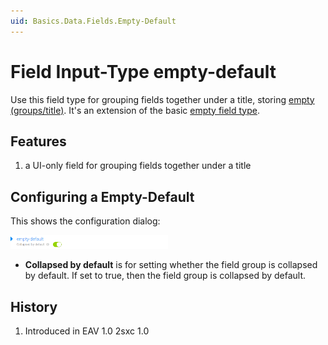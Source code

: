 ```yaml
---
uid: Basics.Data.Fields.Empty-Default
---
```

# Field Input-Type **empty-default**

Use this field type for grouping fields together under a title, storing [empty (groups/title)](xref:Basics.Data.Fields.Empty). It's an extension of the basic [empty field type](xref:Basics.Data.Fields.Empty).

## Features 

1. a UI-only field for grouping fields together under a title

## Configuring a Empty-Default

This shows the configuration dialog:

<img src="./assets/empty-default-configuration.png" width="50%" class="float-right">

* **Collapsed by default**  is for setting whether the field group is collapsed by default.
If set to true, then the field group is collapsed by default.

## History

1. Introduced in EAV 1.0 2sxc 1.0